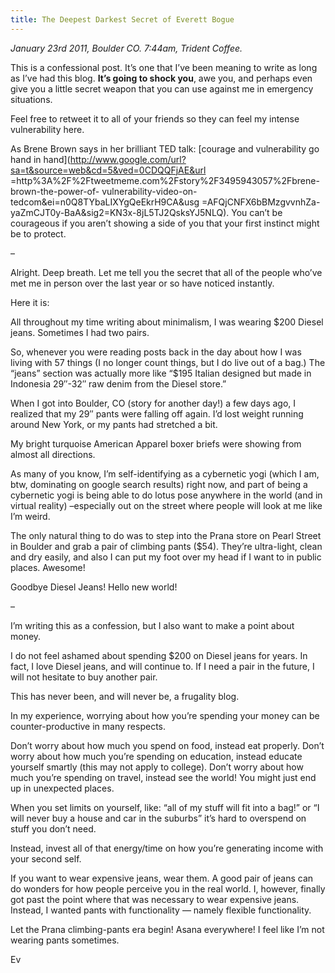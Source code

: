 ```yaml
---
title: The Deepest Darkest Secret of Everett Bogue
---
```


_January 23rd 2011, Boulder CO. 7:44am, Trident Coffee._

This is a confessional post. It’s one that I’ve been meaning to write as long
as I’ve had this blog. **It’s going to shock you**, awe you, and perhaps even
give you a little secret weapon that you can use against me in emergency
situations.

Feel free to retweet it to all of your friends so they can feel my intense
vulnerability here.

As Brene Brown says in her brilliant TED talk: [courage and vulnerability go
hand in hand](http://www.google.com/url?sa=t&source=web&cd=5&ved=0CDQQFjAE&url
=http%3A%2F%2Ftweetmeme.com%2Fstory%2F3495943057%2Fbrene-brown-the-power-of-
vulnerability-video-on-tedcom&ei=n0Q8TYbaLIXYgQeEkrH9CA&usg
=AFQjCNFX6bBMzgvvnhZa-yaZmCJT0y-BaA&sig2=KN3x-8jL5TJ2QsksYJ5NLQ). You can’t be
courageous if you aren’t showing a side of you that your first instinct might
be to protect.

–

Alright. Deep breath. Let me tell you the secret that all of the people who’ve
met me in person over the last year or so have noticed instantly.

Here it is:

All throughout my time writing about minimalism, I was wearing $200 Diesel jeans.
Sometimes I had two pairs.

So, whenever you were reading posts back in the day about how I was living
with 57 things (I no longer count things, but I do live out of a bag.) The
“jeans” section was actually more like “$195 Italian designed but made in
Indonesia 29″-32″ raw denim from the Diesel store.”

When I got into Boulder, CO (story for another day!) a few days ago, I
realized that my 29″ pants were falling off again. I’d lost weight running
around New York, or my pants had stretched a bit.

My bright turquoise American Apparel boxer briefs were showing from almost all
directions.

As many of you know, I’m self-identifying as a cybernetic yogi (which I am, btw,
dominating on google search results) right now, and part of being a cybernetic
yogi is being able to do lotus pose anywhere in the world (and in virtual
reality) –especially out on the street where people will look at me like I’m
weird.

The only natural thing to do was to step into the Prana store on Pearl Street
in Boulder and grab a pair of climbing pants ($54). They’re ultra-light, clean and dry easily, and also
I can put my foot over my head if I want to in public places. Awesome!

Goodbye Diesel Jeans! Hello new world!

–

I’m writing this as a confession, but I also want to make a point about money.

I do not feel ashamed about spending $200 on Diesel jeans for years. In fact,
I love Diesel jeans, and will continue to. If I need a pair in the future, I
will not hesitate to buy another pair.

This has never been, and will never be, a frugality blog.

In my experience, worrying about how you’re spending your money can be
counter-productive in many respects.

Don’t worry about how much you spend on food, instead eat properly. Don’t
worry about how much you’re spending on education, instead educate yourself
smartly (this may not apply to college). Don’t worry about how much you’re
spending on travel, instead see the world! You might just end up in unexpected
places.

When you set limits on yourself, like: “all of my stuff will fit into a bag!”
or “I will never buy a house and car in the suburbs” it’s hard to overspend on
stuff you don’t need.

Instead, invest all of that energy/time on how you’re generating income with
your second self.

If you want to wear expensive jeans, wear them. A good pair of jeans can do
wonders for how people perceive you in the real world. I, however, finally got
past the point where that was necessary to wear expensive jeans. Instead, I
wanted pants with functionality — namely flexible functionality.

Let the Prana climbing-pants era begin! Asana everywhere! I feel like I’m not
wearing pants sometimes.

Ev
